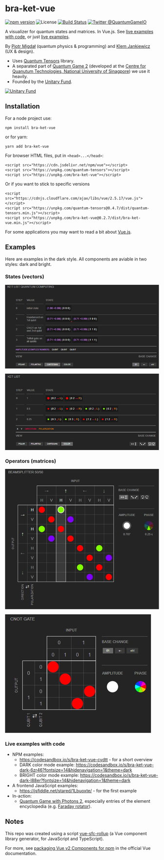 # bra-ket-vue

[![npm version](https://badge.fury.io/js/bra-ket-vue.svg)](https://badge.fury.io/js/bra-ket-vue)
![License](https://img.shields.io/npm/l/bra-ket-vue)
[![Build Status](https://travis-ci.com/Quantum-Game/bra-ket-vue.svg?branch=master)](https://travis-ci.com/Quantum-Game/bra-ket-vue)
[![Twitter @QuantumGameIO](https://img.shields.io/twitter/follow/QuantumGameIO)](https://twitter.com/quantumgameio)

A visualizer for quantum states and matrices. In Vue.js.
See [live examples with code](https://codesandbox.io/s/bra-ket-vue-cydtt), or just [live examples](https://cydtt.csb.app/).

By [Piotr Migdał](https://p.migdal.pl/) (quantum physics & programming) and [Klem Jankiewicz](http://jankiewiczstudio.com/) (UX & design).

* Uses [Quantum Tensors](https://www.npmjs.com/package/quantum-tensors) library.
* A separated part of [Quantum Game 2](https://github.com/Quantum-Game/quantum-game-2) (developed at the [Centre for Quanutum Technologies, National University of Sinagpore](https://www.quantumlah.org/)) we use it heavily.
* Founded by the [Unitary Fund](https://unitary.fund/).

[![Unitary Fund](https://img.shields.io/badge/Supported%20By-UNITARY%20FUND-brightgreen.svg?style=for-the-badge)](http://unitary.fund)

## Installation

For a node project use:

```{bash}
npm install bra-ket-vue
```

or for yarn:

```{bash}
yarn add bra-ket-vue
```

For browser HTML files, put in `<head>...</head>`:

```{html}
<script src="https://cdn.jsdelivr.net/npm/vue"></script>
<script src="https://unpkg.com/quantum-tensors"></script>
<script src="https://unpkg.com/bra-ket-vue"></script>
```

Or if you want to stick to specific versions

```{html}
<script src="https://cdnjs.cloudflare.com/ajax/libs/vue/2.5.17/vue.js"></script>
<script src="https://unpkg.com/quantum-tensors@0.4.7/dist/quantum-tensors.min.js"></script>
<script src="https://unpkg.com/bra-ket-vue@0.2.7/dist/bra-ket-vue.min.js"></script>
```

For some applications you may want to read a bit about [Vue.js](https://vuejs.org/).

## Examples

Here are examples in the dark style. All components are aviable in two styles: dark and bright.

### States (vectors)

![Ket list for quantum computing](imgs/quantum_computing.png)

![Ket list for quantum optics](imgs/ket_list.png)

### Operators (matrices)

![Matrix - beam-spliutter](imgs/beam_splitter.png)

![Matrix - CNOT gate](imgs/cnot_gate.png)

### Live examples with code

* NPM examples:
  * https://codesandbox.io/s/bra-ket-vue-cydtt - for a short overview
  * DARK color mode example: https://codesandbox.io/s/bra-ket-vue-dark-6zr46?fontsize=14&hidenavigation=1&theme=dark
  * BRIGHT color mode example: https://codesandbox.io/s/bra-ket-vue-dark-l88er?fontsize=14&hidenavigation=1&theme=dark
* A frontend JavaScript examples:
  * https://jsfiddle.net/stared/1Lbuoxte/ - for the first example
* In-action:
  * [Quantum Game with Photons 2](https://quantumgame.io/), especially entries of the element encyclopedia (e.g. [Faraday rotator](https://quantumgame.io/info/faraday-rotator)).

## Notes

This repo was created using a script [vue-sfc-rollup](https://www.npmjs.com/package/vue-sfc-rollup)  (a Vue component library generator, for JavaScript and TypeScript).

For more, see [packaging Vue v2 Components for npm](https://vuejs.org/v2/cookbook/packaging-sfc-for-npm.html) in the official Vue documentation.
